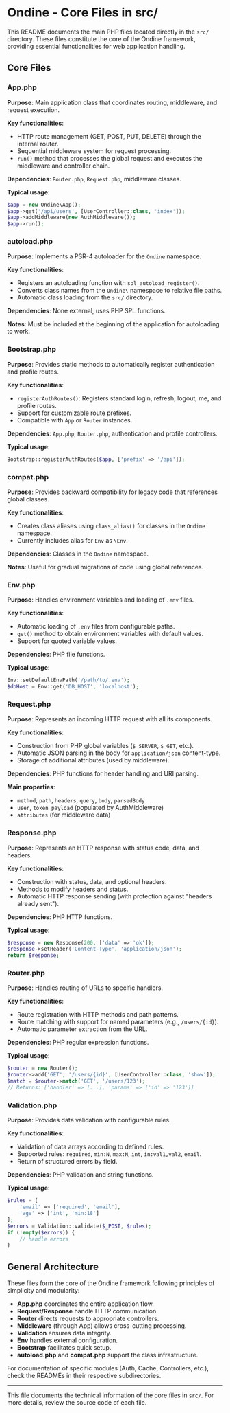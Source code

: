 # Ondine - Core Files in src/

This README documents the main PHP files located directly in the `src/` directory. These files constitute the core of the Ondine framework, providing essential functionalities for web application handling.

## Core Files

### App.php
**Purpose**: Main application class that coordinates routing, middleware, and request execution.

**Key functionalities**:
- HTTP route management (GET, POST, PUT, DELETE) through the internal router.
- Sequential middleware system for request processing.
- `run()` method that processes the global request and executes the middleware and controller chain.

**Dependencies**: `Router.php`, `Request.php`, middleware classes.

**Typical usage**:
```php
$app = new Ondine\App();
$app->get('/api/users', [UserController::class, 'index']);
$app->addMiddleware(new AuthMiddleware());
$app->run();
```

### autoload.php
**Purpose**: Implements a PSR-4 autoloader for the `Ondine` namespace.

**Key functionalities**:
- Registers an autoloading function with `spl_autoload_register()`.
- Converts class names from the `Ondine\` namespace to relative file paths.
- Automatic class loading from the `src/` directory.

**Dependencies**: None external, uses PHP SPL functions.

**Notes**: Must be included at the beginning of the application for autoloading to work.

### Bootstrap.php
**Purpose**: Provides static methods to automatically register authentication and profile routes.

**Key functionalities**:
- `registerAuthRoutes()`: Registers standard login, refresh, logout, me, and profile routes.
- Support for customizable route prefixes.
- Compatible with `App` or `Router` instances.

**Dependencies**: `App.php`, `Router.php`, authentication and profile controllers.

**Typical usage**:
```php
Bootstrap::registerAuthRoutes($app, ['prefix' => '/api']);
```

### compat.php
**Purpose**: Provides backward compatibility for legacy code that references global classes.

**Key functionalities**:
- Creates class aliases using `class_alias()` for classes in the `Ondine` namespace.
- Currently includes alias for `Env` as `\Env`.

**Dependencies**: Classes in the `Ondine` namespace.

**Notes**: Useful for gradual migrations of code using global references.

### Env.php
**Purpose**: Handles environment variables and loading of `.env` files.

**Key functionalities**:
- Automatic loading of `.env` files from configurable paths.
- `get()` method to obtain environment variables with default values.
- Support for quoted variable values.

**Dependencies**: PHP file functions.

**Typical usage**:
```php
Env::setDefaultEnvPath('/path/to/.env');
$dbHost = Env::get('DB_HOST', 'localhost');
```

### Request.php
**Purpose**: Represents an incoming HTTP request with all its components.

**Key functionalities**:
- Construction from PHP global variables (`$_SERVER`, `$_GET`, etc.).
- Automatic JSON parsing in the body for `application/json` content-type.
- Storage of additional attributes (used by middleware).

**Dependencies**: PHP functions for header handling and URI parsing.

**Main properties**:
- `method`, `path`, `headers`, `query`, `body`, `parsedBody`
- `user`, `token_payload` (populated by AuthMiddleware)
- `attributes` (for middleware data)

### Response.php
**Purpose**: Represents an HTTP response with status code, data, and headers.

**Key functionalities**:
- Construction with status, data, and optional headers.
- Methods to modify headers and status.
- Automatic HTTP response sending (with protection against "headers already sent").

**Dependencies**: PHP HTTP functions.

**Typical usage**:
```php
$response = new Response(200, ['data' => 'ok']);
$response->setHeader('Content-Type', 'application/json');
return $response;
```

### Router.php
**Purpose**: Handles routing of URLs to specific handlers.

**Key functionalities**:
- Route registration with HTTP methods and path patterns.
- Route matching with support for named parameters (e.g., `/users/{id}`).
- Automatic parameter extraction from the URL.

**Dependencies**: PHP regular expression functions.

**Typical usage**:
```php
$router = new Router();
$router->add('GET', '/users/{id}', [UserController::class, 'show']);
$match = $router->match('GET', '/users/123');
// Returns: ['handler' => [...], 'params' => ['id' => '123']]
```

### Validation.php
**Purpose**: Provides data validation with configurable rules.

**Key functionalities**:
- Validation of data arrays according to defined rules.
- Supported rules: `required`, `min:N`, `max:N`, `int`, `in:val1,val2`, `email`.
- Return of structured errors by field.

**Dependencies**: PHP validation and string functions.

**Typical usage**:
```php
$rules = [
    'email' => ['required', 'email'],
    'age' => ['int', 'min:18']
];
$errors = Validation::validate($_POST, $rules);
if (!empty($errors)) {
    // handle errors
}
```

## General Architecture

These files form the core of the Ondine framework following principles of simplicity and modularity:

- **App.php** coordinates the entire application flow.
- **Request/Response** handle HTTP communication.
- **Router** directs requests to appropriate controllers.
- **Middleware** (through App) allows cross-cutting processing.
- **Validation** ensures data integrity.
- **Env** handles external configuration.
- **Bootstrap** facilitates quick setup.
- **autoload.php** and **compat.php** support the class infrastructure.

For documentation of specific modules (Auth, Cache, Controllers, etc.), check the READMEs in their respective subdirectories.

---

This file documents the technical information of the core files in `src/`. For more details, review the source code of each file.